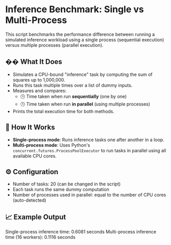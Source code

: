 # Inference Benchmark: Single vs Multi-Process

This script benchmarks the performance difference between running a simulated inference workload using a single process (sequential execution) versus multiple processes (parallel execution).

## �� What It Does

- Simulates a CPU-bound "inference" task by computing the sum of squares up to 1,000,000.
- Runs this task multiple times over a list of dummy inputs.
- Measures and compares:
  - 🕒 Time taken when run **sequentially** (one by one)
  - 🕒 Time taken when run **in parallel** (using multiple processes)
- Prints the total execution time for both methods.

## 🚀 How It Works

- **Single-process mode**: Runs inference tasks one after another in a loop.
- **Multi-process mode**: Uses Python's `concurrent.futures.ProcessPoolExecutor` to run tasks in parallel using all available CPU cores.

## ⚙️ Configuration

- Number of tasks: 20 (can be changed in the script)
- Each task runs the same dummy computation
- Number of processes used in parallel: equal to the number of CPU cores (auto-detected)

## 📈 Example Output
Single-process inference time: 0.6081 seconds
Multi-process inference time (16 workers): 0.1116 seconds
